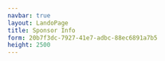 ```yaml
---
navbar: true
layout: LandoPage
title: Sponsor Info
form: 20b7f3dc-7927-41e7-adbc-88ec6891a7b5
height: 2500
---
```

